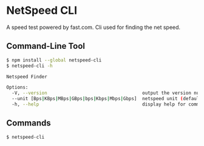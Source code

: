 # NetSpeed CLI

A speed test powered by fast.com. Cli used for finding the net speed.

## Command-Line Tool

```bash
$ npm install --global netspeed-cli
$ netspeed-cli -h

Netspeed Finder

Options:
  -V, --version                                   output the version number
  --unit [Bps|KBps|MBps|GBps|bps|Kbps|Mbps|Gbps]  netspeed unit (default: "Mbps")
  -h, --help                                      display help for command
```

## Commands

```bash
$ netspeed-cli
```
